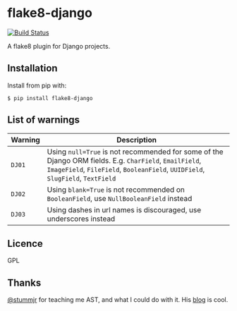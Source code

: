# flake8-django

[![Build Status](https://travis-ci.com/rocioar/flake8-django.svg?branch=master)](https://travis-ci.com/rocioar/flake8-django)

A flake8 plugin for Django projects.

## Installation

Install from pip with:

```
$ pip install flake8-django
```

## List of warnings

| Warning | Description |
| --- | --- |
| `DJ01` | Using `null=True` is not recommended for some of the Django ORM fields. E.g. `CharField`, `EmailField`, `ImageField`, `FileField`, `BooleanField`, `UUIDField`, `SlugField`, `TextField` |
| `DJ02` | Using `blank=True` is not recommended on `BooleanField`, use `NullBooleanField` instead |
| `DJ03` | Using dashes in url names is discouraged, use underscores instead |

## Licence

GPL

## Thanks

[@stummjr](https://github.com/stummjr) for teaching me AST, and what I could do with it. His [blog](https://dunderdoc.wordpress.com/) is cool.
